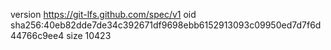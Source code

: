 version https://git-lfs.github.com/spec/v1
oid sha256:40eb82dde7de34c392671df9698ebb6152913093c09950ed7d7f6d44766c9ee4
size 10423
